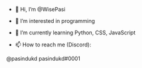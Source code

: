 - 👋 Hi, I’m @WisePasi
- 👀 I’m interested in programming 
- 🌱 I’m currently learning Python, CSS, JavaScript 

- 📫 How to reach me (Discord):

@pasindukd
pasindukd#0001

<!---
WisePasi/WisePasi is a ✨ special ✨ repository because its `README.md` (this file) appears on your GitHub profile.
You can click the Preview link to take a look at your changes.
--->
